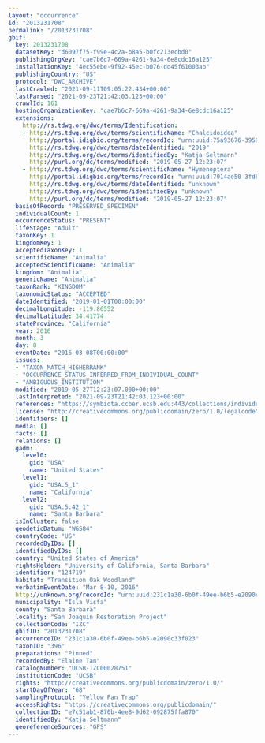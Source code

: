 ```yaml
---
layout: "occurrence"
id: "2013231708"
permalink: "/2013231708"
gbif:
  key: 2013231708
  datasetKey: "d6097f75-f99e-4c2a-b8a5-b0fc213ecbd0"
  publishingOrgKey: "cae7b6c7-669a-4261-9a34-6e8cdc16a125"
  installationKey: "4ec55ebe-9f92-45ec-b076-dd45f61003ab"
  publishingCountry: "US"
  protocol: "DWC_ARCHIVE"
  lastCrawled: "2021-09-11T09:05:22.434+00:00"
  lastParsed: "2021-09-23T21:42:03.123+00:00"
  crawlId: 161
  hostingOrganizationKey: "cae7b6c7-669a-4261-9a34-6e8cdc16a125"
  extensions:
    http://rs.tdwg.org/dwc/terms/Identification:
    - http://rs.tdwg.org/dwc/terms/scientificName: "Chalcidoidea"
      http://portal.idigbio.org/terms/recordId: "urn:uuid:75a93676-3959-42a7-99fb-bf609ba83287"
      http://rs.tdwg.org/dwc/terms/dateIdentified: "2019"
      http://rs.tdwg.org/dwc/terms/identifiedBy: "Katja Seltmann"
      http://purl.org/dc/terms/modified: "2019-05-27 12:23:07"
    - http://rs.tdwg.org/dwc/terms/scientificName: "Hymenoptera"
      http://portal.idigbio.org/terms/recordId: "urn:uuid:7014ae50-3fd6-4d73-ba8b-6f8f4ca2fd6a"
      http://rs.tdwg.org/dwc/terms/dateIdentified: "unknown"
      http://rs.tdwg.org/dwc/terms/identifiedBy: "unknown"
      http://purl.org/dc/terms/modified: "2019-05-27 12:23:07"
  basisOfRecord: "PRESERVED_SPECIMEN"
  individualCount: 1
  occurrenceStatus: "PRESENT"
  lifeStage: "Adult"
  taxonKey: 1
  kingdomKey: 1
  acceptedTaxonKey: 1
  scientificName: "Animalia"
  acceptedScientificName: "Animalia"
  kingdom: "Animalia"
  genericName: "Animalia"
  taxonRank: "KINGDOM"
  taxonomicStatus: "ACCEPTED"
  dateIdentified: "2019-01-01T00:00:00"
  decimalLongitude: -119.86552
  decimalLatitude: 34.41774
  stateProvince: "California"
  year: 2016
  month: 3
  day: 8
  eventDate: "2016-03-08T00:00:00"
  issues:
  - "TAXON_MATCH_HIGHERRANK"
  - "OCCURRENCE_STATUS_INFERRED_FROM_INDIVIDUAL_COUNT"
  - "AMBIGUOUS_INSTITUTION"
  modified: "2019-05-27T12:23:07.000+00:00"
  lastInterpreted: "2021-09-23T21:42:03.123+00:00"
  references: "https://symbiota.ccber.ucsb.edu:443/collections/individual/index.php?occid=124719"
  license: "http://creativecommons.org/publicdomain/zero/1.0/legalcode"
  identifiers: []
  media: []
  facts: []
  relations: []
  gadm:
    level0:
      gid: "USA"
      name: "United States"
    level1:
      gid: "USA.5_1"
      name: "California"
    level2:
      gid: "USA.5.42_1"
      name: "Santa Barbara"
  isInCluster: false
  geodeticDatum: "WGS84"
  countryCode: "US"
  recordedByIDs: []
  identifiedByIDs: []
  country: "United States of America"
  rightsHolder: "University of California, Santa Barbara"
  identifier: "124719"
  habitat: "Transition Oak Woodland"
  verbatimEventDate: "Mar 8-10, 2016"
  http://unknown.org/recordId: "urn:uuid:231c1a30-6b0f-49ee-b6b5-e2090c33f023"
  municipality: "Isla Vista"
  county: "Santa Barbara"
  locality: "San Joaquin Restoration Project"
  collectionCode: "IZC"
  gbifID: "2013231708"
  occurrenceID: "231c1a30-6b0f-49ee-b6b5-e2090c33f023"
  taxonID: "396"
  preparations: "Pinned"
  recordedBy: "Elaine Tan"
  catalogNumber: "UCSB-IZC00028751"
  institutionCode: "UCSB"
  rights: "http://creativecommons.org/publicdomain/zero/1.0/"
  startDayOfYear: "68"
  samplingProtocol: "Yellow Pan Trap"
  accessRights: "https://creativecommons.org/publicdomain/"
  collectionID: "e7c51ab1-870b-4ee8-9d62-092875ffa870"
  identifiedBy: "Katja Seltmann"
  georeferenceSources: "GPS"
---
```

